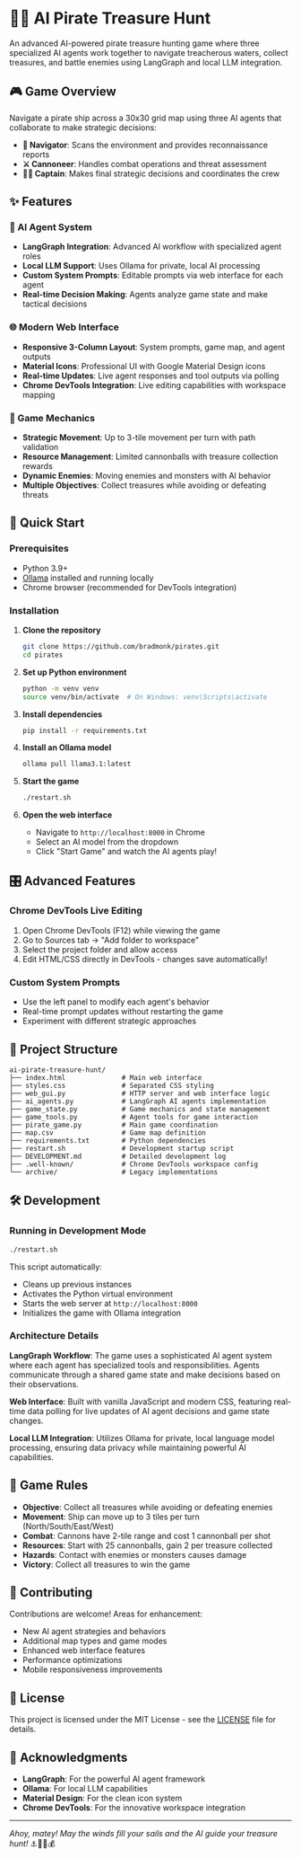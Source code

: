 # 🏴‍☠️ AI Pirate Treasure Hunt

An advanced AI-powered pirate treasure hunting game where three specialized AI agents work together to navigate treacherous waters, collect treasures, and battle enemies using LangGraph and local LLM integration.

## 🎮 Game Overview

Navigate a pirate ship across a 30x30 grid map using three AI agents that collaborate to make strategic decisions:

- **🧭 Navigator**: Scans the environment and provides reconnaissance reports
- **⚔️ Cannoneer**: Handles combat operations and threat assessment  
- **👨‍✈️ Captain**: Makes final strategic decisions and coordinates the crew

## ✨ Features

### 🤖 AI Agent System
- **LangGraph Integration**: Advanced AI workflow with specialized agent roles
- **Local LLM Support**: Uses Ollama for private, local AI processing
- **Custom System Prompts**: Editable prompts via web interface for each agent
- **Real-time Decision Making**: Agents analyze game state and make tactical decisions

### 🌐 Modern Web Interface
- **Responsive 3-Column Layout**: System prompts, game map, and agent outputs
- **Material Icons**: Professional UI with Google Material Design icons
- **Real-time Updates**: Live agent responses and tool outputs via polling
- **Chrome DevTools Integration**: Live editing capabilities with workspace mapping

### 🎯 Game Mechanics
- **Strategic Movement**: Up to 3-tile movement per turn with path validation
- **Resource Management**: Limited cannonballs with treasure collection rewards
- **Dynamic Enemies**: Moving enemies and monsters with AI behavior
- **Multiple Objectives**: Collect treasures while avoiding or defeating threats

## 🚀 Quick Start

### Prerequisites
- Python 3.9+
- [Ollama](https://ollama.ai/) installed and running locally
- Chrome browser (recommended for DevTools integration)

### Installation

1. **Clone the repository**
   ```bash
   git clone https://github.com/bradmonk/pirates.git
   cd pirates
   ```

2. **Set up Python environment**
   ```bash
   python -m venv venv
   source venv/bin/activate  # On Windows: venv\Scripts\activate
   ```

3. **Install dependencies**
   ```bash
   pip install -r requirements.txt
   ```

4. **Install an Ollama model**
   ```bash
   ollama pull llama3.1:latest
   ```

5. **Start the game**
   ```bash
   ./restart.sh
   ```

6. **Open the web interface**
   - Navigate to `http://localhost:8000` in Chrome
   - Select an AI model from the dropdown
   - Click "Start Game" and watch the AI agents play!

## 🎛️ Advanced Features

### Chrome DevTools Live Editing
1. Open Chrome DevTools (F12) while viewing the game
2. Go to Sources tab → "Add folder to workspace"  
3. Select the project folder and allow access
4. Edit HTML/CSS directly in DevTools - changes save automatically!

### Custom System Prompts
- Use the left panel to modify each agent's behavior
- Real-time prompt updates without restarting the game
- Experiment with different strategic approaches

## 📁 Project Structure

```
ai-pirate-treasure-hunt/
├── index.html              # Main web interface
├── styles.css              # Separated CSS styling
├── web_gui.py              # HTTP server and web interface logic
├── ai_agents.py            # LangGraph AI agents implementation
├── game_state.py           # Game mechanics and state management
├── game_tools.py           # Agent tools for game interaction
├── pirate_game.py          # Main game coordination
├── map.csv                 # Game map definition
├── requirements.txt        # Python dependencies
├── restart.sh              # Development startup script
├── DEVELOPMENT.md          # Detailed development log
├── .well-known/            # Chrome DevTools workspace config
└── archive/                # Legacy implementations
```

## 🛠️ Development

### Running in Development Mode
```bash
./restart.sh
```
This script automatically:
- Cleans up previous instances
- Activates the Python virtual environment  
- Starts the web server at `http://localhost:8000`
- Initializes the game with Ollama integration

### Architecture Details

**LangGraph Workflow**: The game uses a sophisticated AI agent system where each agent has specialized tools and responsibilities. Agents communicate through a shared game state and make decisions based on their observations.

**Web Interface**: Built with vanilla JavaScript and modern CSS, featuring real-time data polling for live updates of AI agent decisions and game state changes.

**Local LLM Integration**: Utilizes Ollama for private, local language model processing, ensuring data privacy while maintaining powerful AI capabilities.

## 🎯 Game Rules

- **Objective**: Collect all treasures while avoiding or defeating enemies
- **Movement**: Ship can move up to 3 tiles per turn (North/South/East/West)
- **Combat**: Cannons have 2-tile range and cost 1 cannonball per shot
- **Resources**: Start with 25 cannonballs, gain 2 per treasure collected
- **Hazards**: Contact with enemies or monsters causes damage
- **Victory**: Collect all treasures to win the game

## 🤝 Contributing

Contributions are welcome! Areas for enhancement:
- New AI agent strategies and behaviors
- Additional map types and game modes
- Enhanced web interface features
- Performance optimizations
- Mobile responsiveness improvements

## 📜 License

This project is licensed under the MIT License - see the [LICENSE](LICENSE) file for details.

## 🙏 Acknowledgments

- **LangGraph**: For the powerful AI agent framework
- **Ollama**: For local LLM capabilities
- **Material Design**: For the clean icon system
- **Chrome DevTools**: For the innovative workspace integration

---

*Ahoy, matey! May the winds fill your sails and the AI guide your treasure hunt!* ⚓🏴‍☠️💰